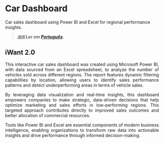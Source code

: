 # Car Dashboard


Car sales dashboard using Power BI and Excel for regional performance insights.

<!--more-->

> ***🇧🇷 Ler em [Português](http://karinagante.github.io/pt-br/car-dashboard/).***

## iWant 2.0

<p align="justify">This interactive car sales dashboard was created using Microsoft Power BI, with data sourced from an Excel spreadsheet, to analyze the number of vehicles sold across different regions. The report features dynamic filtering capabilities by location, allowing users to identify sales performance patterns and detect underperforming areas in terms of vehicle sales. </p>

<p align="justify">By leveraging data visualization and real-time insights, this dashboard empowers companies to make strategic, data-driven decisions that help optimize marketing and sales efforts in low-performing regions. This targeted approach contributes directly to improved sales outcomes and better allocation of commercial resources.</p>

<p align="justify">Tools like Power BI and Excel are essential components of modern business intelligence, enabling organizations to transform raw data into actionable insights and drive performance through informed decision-making.</p>
